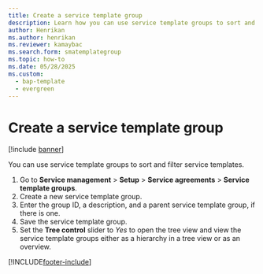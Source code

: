 ```yaml
---
title: Create a service template group 
description: Learn how you can use service template groups to sort and filter service templates, including a step-by-step process for creating service template groups.
author: Henrikan
ms.author: henrikan
ms.reviewer: kamaybac
ms.search.form: smatemplategroup
ms.topic: how-to
ms.date: 05/28/2025
ms.custom: 
  - bap-template
  - evergreen
---
```


# Create a service template group  

[!include [banner](../includes/banner.md)]

You can use service template groups to sort and filter service templates.

1. Go to **Service management** \> **Setup** \> **Service agreements** \> **Service template groups**.
2. Create a new service template group.
3. Enter the group ID, a description, and a parent service template group, if there is one.
4. Save the service template group.
5. Set the **Tree control** slider to *Yes* to open the tree view and view the service template groups either as a hierarchy in a tree view or as an overview.

[!INCLUDE[footer-include](../../includes/footer-banner.md)]
